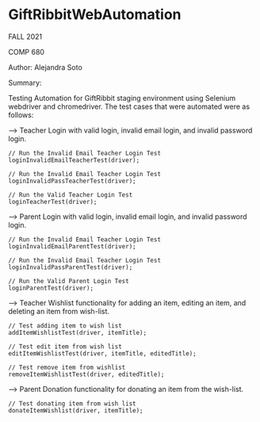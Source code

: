 # GiftRibbitWebAutomation
 
FALL 2021

COMP 680

Author: Alejandra Soto


Summary: 

Testing Automation for GiftRibbit staging environment using Selenium webdriver and chromedriver. The test cases that were automated were as follows:

--> Teacher Login with valid login, invalid email login, and invalid password login.

    // Run the Invalid Email Teacher Login Test
    loginInvalidEmailTeacherTest(driver);

    // Run the Invalid Email Teacher Login Test
    loginInvalidPassTeacherTest(driver);

    // Run the Valid Teacher Login Test
    loginTeacherTest(driver);


--> Parent Login with valid login, invalid email login, and invalid password login.

    // Run the Invalid Email Teacher Login Test   
    loginInvalidEmailParentTest(driver);

    // Run the Invalid Email Teacher Login Test
    loginInvalidPassParentTest(driver);

    // Run the Valid Parent Login Test
    loginParentTest(driver);
    
    
--> Teacher Wishlist functionality for adding an item, editing an item, and deleting an item from wish-list.    
        
    // Test adding item to wish list 
    addItemWishlistTest(driver, itemTitle);

    // Test edit item from wish list    
    editItemWishlistTest(driver, itemTitle, editedTitle);

    // Test remove item from wishlist    
    removeItemWishlistTest(driver, editedTitle);
       
    
--> Parent Donation functionality for donating an item from the wish-list.    
      
    // Test donating item from wish list
    donateItemWishlist(driver, itemTitle);  
    
